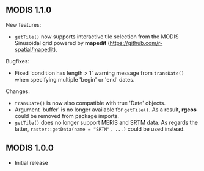 ## MODIS 1.1.0

New features:

  * `getTile()` now supports interactive tile selection from the MODIS Sinusoidal grid powered by **mapedit** (https://github.com/r-spatial/mapedit).

Bugfixes:

  * Fixed 'condition has length > 1' warning message from `transDate()` when specifying multiple 'begin' or 'end' dates.

Changes:

  * `transDate()` is now also compatible with true 'Date' objects.
  * Argument 'buffer' is no longer available for `getTile()`. As a result, **rgeos** could be removed from package imports. 
  * `getTile()` does no longer support MERIS and SRTM data. As regards the latter, `raster::getData(name = "SRTM", ...)` could be used instead.


## MODIS 1.0.0

* Initial release
